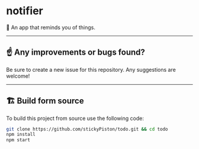# notifier
🔔 An app that reminds you of things.

* * *

## ☝️ Any improvements or bugs found?
Be sure to create a new issue for this repository. Any suggestions are welcome!

* * *

## 🏗️ Build form source
To build this project from source use the following code:
```bash
git clone https://github.com/stickyPiston/todo.git && cd todo
npm install
npm start
```
